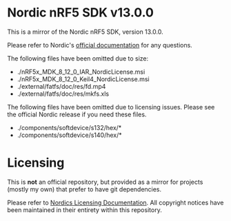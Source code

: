 # Nordic nRF5 SDK v13.0.0

This is a mirror of the Nordic nRF5 SDK, version 13.0.0.

Please refer to Nordic's [official documentation](https://www.nordicsemi.com/eng/Products/Bluetooth-low-energy/nRF5-SDK) for any questions.

The following files have been omitted due to size:

* ./nRF5x_MDK_8_12_0_IAR_NordicLicense.msi
* ./nRF5x_MDK_8_12_0_Keil4_NordicLicense.msi
* ./external/fatfs/doc/res/fd.mp4
* ./external/fatfs/doc/res/mkfs.xls

The following files have been omitted due to licensing issues. Please see the official Nordic release if you need these files.

* ./components/softdevice/s132/hex/*
* ./components/softdevice/s140/hex/*

# Licensing

This is **not** an official repository, but provided as a mirror for projects (mostly my own) that prefer to have git dependencies.

Please refer to [Nordics Licensing Documentation](https://github.com/jamesmunns/nRF5-sdk/blob/master/documentation/licenses.txt). All copyright notices have been maintained in their entirety within this repository.